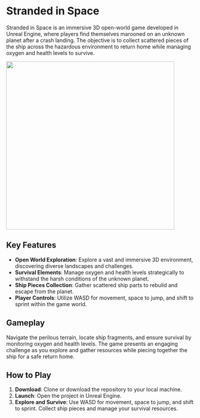 # Stranded in Space

Stranded in Space is an immersive 3D open-world game developed in Unreal Engine, where players find themselves marooned on an unknown planet after a crash landing. The objective is to collect scattered pieces of the ship across the hazardous environment to return home while managing oxygen and health levels to survive.

<img width="450"  src="https://github.com/Npelletier91/Stranded-In-Space/assets/129113700/8b3f4fdb-a2b3-4762-926c-d66154a14671">



## Key Features

- **Open World Exploration**: Explore a vast and immersive 3D environment, discovering diverse landscapes and challenges.
- **Survival Elements**: Manage oxygen and health levels strategically to withstand the harsh conditions of the unknown planet.
- **Ship Pieces Collection**: Gather scattered ship parts to rebuild and escape from the planet.
- **Player Controls**: Utilize WASD for movement, space to jump, and shift to sprint within the game world.

## Gameplay

Navigate the perilous terrain, locate ship fragments, and ensure survival by monitoring oxygen and health levels. The game presents an engaging challenge as you explore and gather resources while piecing together the ship for a safe return home.

## How to Play

1. **Download**: Clone or download the repository to your local machine.
2. **Launch**: Open the project in Unreal Engine.
3. **Explore and Survive**: Use WASD for movement, space to jump, and shift to sprint. Collect ship pieces and manage your survival resources.
